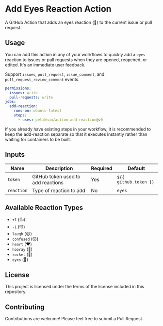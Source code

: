 # Add Eyes Reaction Action

A GitHub Action that adds an eyes reaction (👀) to the current issue or pull request.

## Usage

You can add this action in any of your workflows to quickly
add a `eyes` reaction to issues or pull requests when they are opened, reopened, or edited. It's an immediate user feedback.

Support `issues`, `pull_request`, `issue_comment`, and `pull_request_review_comment` events.

```yaml
permissions:
  issues: write
  pull-requests: write
jobs:
  add-reaction:
    runs-on: ubuntu-latest
    steps:
      - uses: pelikhan/action-add-reaction@v0
```

If you already have existing steps in your workflow,
it is recommended to keep the add-reaction separate
so that it executes instantly rather than waiting
for containers to be built.

## Inputs

| Name | Description | Required | Default |
|------|-------------|----------|---------|
| `token` | GitHub token used to add reactions | Yes | `${{ github.token }}` |
| `reaction` | Type of reaction to add | No | `eyes` |

## Available Reaction Types

- `+1` (👍)
- `-1` (👎)
- `laugh` (😄)
- `confused` (😕)
- `heart` (❤️)
- `hooray` (🎉)
- `rocket` (🚀)
- `eyes` (👀)

## License

This project is licensed under the terms of the license included in this repository.

## Contributing

Contributions are welcome! Please feel free to submit a Pull Request.
